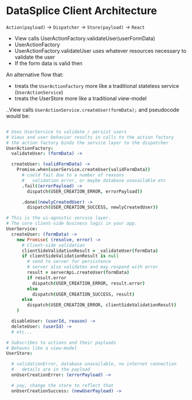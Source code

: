 # DataSplice Client Architecture

`Action(payload)` -> `Dispatcher` -> `Store(payload)` -> `React`


- View calls UserActionFactory.validateUser(userFormData)
- UserActionFactory
- UserActionFactory.validateUser uses whatever resources necessary to validate the user
- If the form data is valid then


An alternative flow that:

- treats the `UserActionFactory` more like a traditional stateless service (`UserActionService`)
- treats the UserStore more like a traditional view-model

..View calls `UserActionService.createUser(formData);` and pseudocode would be:

```coffeescript

# Uses UserService to validate / persist users
# Views and user behavior results in calls to the action factory
# the action factory binds the service layer to the dispatcher
UserActionFactory:
  validateUser: (formData) ->

  createUser: (validFormData) ->
    Promise.when(userService.createUser(validFormData))
      # could fail due to a number of reasons
      #   validation error, or maybe database unavailable etc
      .fail((errorPayload) ->
        dispatch(USER_CREATION_ERROR, errorPayload))

      .done((newlyCreatedUser) ->
        dispatch(USER_CREATION_SUCCESS, newlyCreatedUser))

# This is the ui-agnostic service layer.
# The core client-side business logic in your app.
UserService:
  createUser: (formData) ->
    new Promise( (resolve, error) ->
      # Client-side validation
      clientSideValidationResult = _validateUser(formData)
      if clientSideValidationResult is null
        # send to server for persistence
        # server also validates and may respond with error
        result = serverApi.createUser(formData)
        if result.error
          dispatch(USER_CREATION_ERROR, result.error)
        else
          dispatch(USER_CREATION_SUCCESS, result)
      else
        dispatch(USER_CREATION_ERROR, clientSideValidationResult)
    )

  disableUser: (userId, reason) ->
  deleteUser: (userId) ->
  # etc...

# Subscribes to actions and their payloads
# Behaves like a view-model
UserStore:

  # validationError, database unavailable, no internet connection
  #   details are in the payload
  onUserCreationError: (errorPayload) ->

  # yay, change the store to reflect that
  onUserCreationSuccess: (newUserPayload) ->
```
